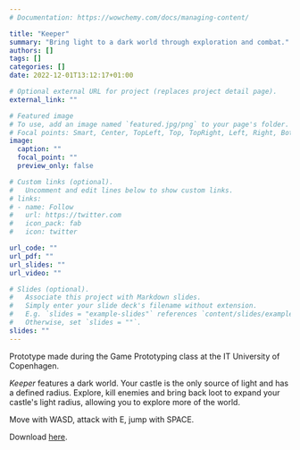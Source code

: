 ```yaml
---
# Documentation: https://wowchemy.com/docs/managing-content/

title: "Keeper"
summary: "Bring light to a dark world through exploration and combat."
authors: []
tags: []
categories: []
date: 2022-12-01T13:12:17+01:00

# Optional external URL for project (replaces project detail page).
external_link: ""

# Featured image
# To use, add an image named `featured.jpg/png` to your page's folder.
# Focal points: Smart, Center, TopLeft, Top, TopRight, Left, Right, BottomLeft, Bottom, BottomRight.
image:
  caption: ""
  focal_point: ""
  preview_only: false

# Custom links (optional).
#   Uncomment and edit lines below to show custom links.
# links:
# - name: Follow
#   url: https://twitter.com
#   icon_pack: fab
#   icon: twitter

url_code: ""
url_pdf: ""
url_slides: ""
url_video: ""

# Slides (optional).
#   Associate this project with Markdown slides.
#   Simply enter your slide deck's filename without extension.
#   E.g. `slides = "example-slides"` references `content/slides/example-slides.md`.
#   Otherwise, set `slides = ""`.
slides: ""
---
```

Prototype made during the Game Prototyping class at the IT University of Copenhagen.

_Keeper_ features a dark world. Your castle is the only source of light and has a defined radius. Explore, kill enemies and bring back loot to expand your castle's light radius, allowing you to explore more of the world.

Move with WASD, attack with E, jump with SPACE.

Download [here](https://1drv.ms/u/s!AgoobYV4aSxhi8BTNHcVXoxjEMOcTA?e=iMKXKJ).